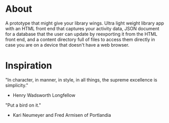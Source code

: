 
# About
A prototype that might give your library wings. Ultra light weight library app with an HTML front end that captures your activity data, JSON document for a database that the user can update by reexporting it from the HTML front end, and a content directory full of files to access them directly in case you are on a device that doesn't have a web browser.

# Inspiration
"In character, in manner, in style, in all things, the supreme excellence is simplicity."
- Henry Wadsworth Longfellow 

"Put a bird on it."
- Kari Neumeyer and Fred Armisen of Portlandia
